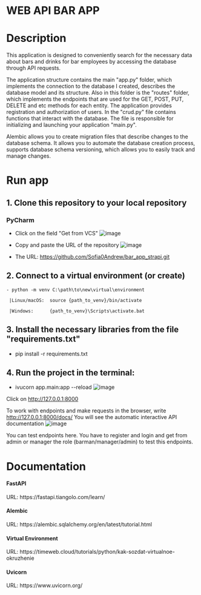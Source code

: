 <h1>WEB API BAR APP</h1>

<h1>Description</h1>

   This application is designed to conveniently search for the necessary data about bars and drinks for bar employees by accessing the database through API requests.

   The application structure contains the main "app.py" folder, which implements the connection to the database I created, describes the database model and its structure. Also in this folder is the "routes" folder, which implements the endpoints that are used for the GET, POST, PUT, DELETE and etc methods for each entity. The application provides registration and authorization of users. In the "crud.py" file contains functions that interact with the database. The file is responsible for initializing and launching your application "main.py".  

Alembic allows you to create migration files that describe changes to the database schema. It allows you to automate the database creation process, supports database schema versioning, which allows you to easily track and manage changes.


<h1>Run app</h1>

<h2>1. Clone this repository to your local repository</h2>

   
  <h3>PyCharm</h3> 

   
   - Click on the field "Get from VCS"
![image](https://github.com/user-attachments/assets/2b954e0d-ccac-4572-aaeb-455170af4428)


   - Copy and paste the URL of the repository
![image](https://github.com/user-attachments/assets/34a793d7-a7f3-4b88-9d01-31bc4ecf1a33)


   - The URL: https://github.com/Sofia0Andrew/bar_app_strapi.git

<h2>2. Connect to a virtual environment (or create)</h2>


    - python -m venv C:\path\to\new\virtual\environment
      
     |Linux/macOS:  source {path_to_venv}/bin/activate
   
     |Windows:      {path_to_venv}\Scripts\activate.bat


<h2>3. Install the necessary libraries from the file "requirements.txt"</h2>


   - pip install -r requirements.txt


<h2>4. Run the project in the terminal:</h2>

   
   - ivucorn app.main:app --reload
![image](https://github.com/user-attachments/assets/e50796ab-8616-4e6d-ac28-c9c33378b925)

Click on  http://127.0.0.1:8000 

To work with endpoints and make requests in the browser, write http://127.0.0.1:8000/docs/
You will see the automatic interactive API documentation
![image](https://github.com/user-attachments/assets/97768ce2-9e22-4098-ab85-93496300d5cd)

You can test endpoints here. You have to register and login and get from admin or manager the role (barman/manager/admin) to test this endpoints.


<h1>Documentation</h1>

<h4>FastAPI</h4>
URL: https://fastapi.tiangolo.com/learn/

<h4>Alembic</h4>
URL: https://alembic.sqlalchemy.org/en/latest/tutorial.html

<h4>Virtual Environment</h4>
URL: https://timeweb.cloud/tutorials/python/kak-sozdat-virtualnoe-okruzhenie

<h4>Uvicorn</h4>
URL: https://www.uvicorn.org/

